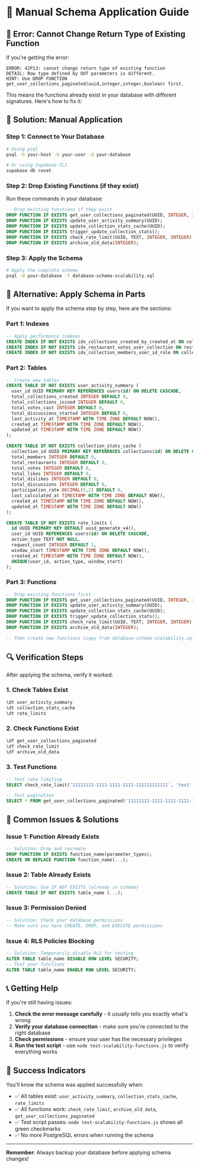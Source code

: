 # 🔧 Manual Schema Application Guide

## 🚨 **Error: Cannot Change Return Type of Existing Function**

If you're getting the error:
```
ERROR: 42P13: cannot change return type of existing function
DETAIL: Row type defined by OUT parameters is different.
HINT: Use DROP FUNCTION get_user_collections_paginated(uuid,integer,integer,boolean) first.
```

This means the functions already exist in your database with different signatures. Here's how to fix it:

## 🔧 **Solution: Manual Application**

### **Step 1: Connect to Your Database**

```bash
# Using psql
psql -h your-host -U your-user -d your-database

# Or using Supabase CLI
supabase db reset
```

### **Step 2: Drop Existing Functions (if they exist)**

Run these commands in your database:

```sql
-- Drop existing functions if they exist
DROP FUNCTION IF EXISTS get_user_collections_paginated(UUID, INTEGER, INTEGER, BOOLEAN);
DROP FUNCTION IF EXISTS update_user_activity_summary(UUID);
DROP FUNCTION IF EXISTS update_collection_stats_cache(UUID);
DROP FUNCTION IF EXISTS trigger_update_collection_stats();
DROP FUNCTION IF EXISTS check_rate_limit(UUID, TEXT, INTEGER, INTEGER);
DROP FUNCTION IF EXISTS archive_old_data(INTEGER);
```

### **Step 3: Apply the Schema**

```bash
# Apply the complete schema
psql -d your-database -f database-schema-scalability.sql
```

## 🧪 **Alternative: Apply Schema in Parts**

If you want to apply the schema step by step, here are the sections:

### **Part 1: Indexes**
```sql
-- Apply performance indexes
CREATE INDEX IF NOT EXISTS idx_collections_created_by_created_at ON collections(created_by, created_at DESC);
CREATE INDEX IF NOT EXISTS idx_restaurant_votes_user_collection ON restaurant_votes(user_id, collection_id, created_at DESC);
CREATE INDEX IF NOT EXISTS idx_collection_members_user_id_role ON collection_members(user_id, role);
```

### **Part 2: Tables**
```sql
-- Create new tables
CREATE TABLE IF NOT EXISTS user_activity_summary (
  user_id UUID PRIMARY KEY REFERENCES users(id) ON DELETE CASCADE,
  total_collections_created INTEGER DEFAULT 0,
  total_collections_joined INTEGER DEFAULT 0,
  total_votes_cast INTEGER DEFAULT 0,
  total_discussions_started INTEGER DEFAULT 0,
  last_activity_at TIMESTAMP WITH TIME ZONE DEFAULT NOW(),
  created_at TIMESTAMP WITH TIME ZONE DEFAULT NOW(),
  updated_at TIMESTAMP WITH TIME ZONE DEFAULT NOW()
);

CREATE TABLE IF NOT EXISTS collection_stats_cache (
  collection_id UUID PRIMARY KEY REFERENCES collections(id) ON DELETE CASCADE,
  total_members INTEGER DEFAULT 0,
  total_restaurants INTEGER DEFAULT 0,
  total_votes INTEGER DEFAULT 0,
  total_likes INTEGER DEFAULT 0,
  total_dislikes INTEGER DEFAULT 0,
  total_discussions INTEGER DEFAULT 0,
  participation_rate DECIMAL(5,2) DEFAULT 0,
  last_calculated_at TIMESTAMP WITH TIME ZONE DEFAULT NOW(),
  created_at TIMESTAMP WITH TIME ZONE DEFAULT NOW(),
  updated_at TIMESTAMP WITH TIME ZONE DEFAULT NOW()
);

CREATE TABLE IF NOT EXISTS rate_limits (
  id UUID PRIMARY KEY DEFAULT uuid_generate_v4(),
  user_id UUID REFERENCES users(id) ON DELETE CASCADE,
  action_type TEXT NOT NULL,
  request_count INTEGER DEFAULT 1,
  window_start TIMESTAMP WITH TIME ZONE DEFAULT NOW(),
  created_at TIMESTAMP WITH TIME ZONE DEFAULT NOW(),
  UNIQUE(user_id, action_type, window_start)
);
```

### **Part 3: Functions**
```sql
-- Drop existing functions first
DROP FUNCTION IF EXISTS get_user_collections_paginated(UUID, INTEGER, INTEGER, BOOLEAN);
DROP FUNCTION IF EXISTS update_user_activity_summary(UUID);
DROP FUNCTION IF EXISTS update_collection_stats_cache(UUID);
DROP FUNCTION IF EXISTS trigger_update_collection_stats();
DROP FUNCTION IF EXISTS check_rate_limit(UUID, TEXT, INTEGER, INTEGER);
DROP FUNCTION IF EXISTS archive_old_data(INTEGER);

-- Then create new functions (copy from database-schema-scalability.sql)
```

## 🔍 **Verification Steps**

After applying the schema, verify it worked:

### **1. Check Tables Exist**
```sql
\dt user_activity_summary
\dt collection_stats_cache
\dt rate_limits
```

### **2. Check Functions Exist**
```sql
\df get_user_collections_paginated
\df check_rate_limit
\df archive_old_data
```

### **3. Test Functions**
```sql
-- Test rate limiting
SELECT check_rate_limit('11111111-1111-1111-1111-111111111111', 'test', 5, 60);

-- Test pagination
SELECT * FROM get_user_collections_paginated('11111111-1111-1111-1111-111111111111', 5, 0, true);
```

## 🚨 **Common Issues & Solutions**

### **Issue 1: Function Already Exists**
```sql
-- Solution: Drop and recreate
DROP FUNCTION IF EXISTS function_name(parameter_types);
CREATE OR REPLACE FUNCTION function_name(...);
```

### **Issue 2: Table Already Exists**
```sql
-- Solution: Use IF NOT EXISTS (already in schema)
CREATE TABLE IF NOT EXISTS table_name (...);
```

### **Issue 3: Permission Denied**
```sql
-- Solution: Check your database permissions
-- Make sure you have CREATE, DROP, and EXECUTE permissions
```

### **Issue 4: RLS Policies Blocking**
```sql
-- Solution: Temporarily disable RLS for testing
ALTER TABLE table_name DISABLE ROW LEVEL SECURITY;
-- Test your functions
ALTER TABLE table_name ENABLE ROW LEVEL SECURITY;
```

## 📞 **Getting Help**

If you're still having issues:

1. **Check the error message carefully** - it usually tells you exactly what's wrong
2. **Verify your database connection** - make sure you're connected to the right database
3. **Check permissions** - ensure your user has the necessary privileges
4. **Run the test script** - use `node test-scalability-functions.js` to verify everything works

## 🎯 **Success Indicators**

You'll know the schema was applied successfully when:

- ✅ All tables exist: `user_activity_summary`, `collection_stats_cache`, `rate_limits`
- ✅ All functions work: `check_rate_limit`, `archive_old_data`, `get_user_collections_paginated`
- ✅ Test script passes: `node test-scalability-functions.js` shows all green checkmarks
- ✅ No more PostgreSQL errors when running the schema

---

**Remember**: Always backup your database before applying schema changes!
